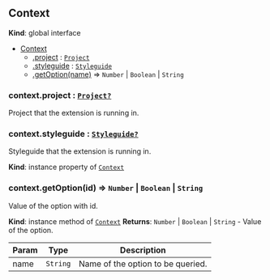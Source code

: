 ## Context
**Kind**: global interface

<a name="Context"></a>
* [Context](#Context)
    * [.project](#Context+project) : [<code>Project</code>](project.md)
    * [.styleguide](#Context+styleguide) : [<code>Styleguide</code>](styleguide.md)
    * [.getOption(name)](#Context+getOption) ⇒ <code>Number</code> \| <code>Boolean</code> \| <code>String</code>

<a name="Context+project"></a>

### context.project : [<code>Project?</code>](project.md)
Project that the extension is running in.

<a name="Context+styleguide"></a>

### context.styleguide : [<code>Styleguide?</code>](styleguide.md)
Styleguide that the extension is running in.

**Kind**: instance property of [<code>Context</code>](#Context)
<a name="Context+getOption"></a>

### context.getOption(id) ⇒ <code>Number</code> \| <code>Boolean</code> \| <code>String</code>
Value of the option with id.

**Kind**: instance method of [<code>Context</code>](#Context)
**Returns**: <code>Number</code> \| <code>Boolean</code> \| <code>String</code> - Value of the option.

| Param | Type | Description |
| --- | --- | --- |
| name | <code>String</code> | Name of the option to be queried. |
